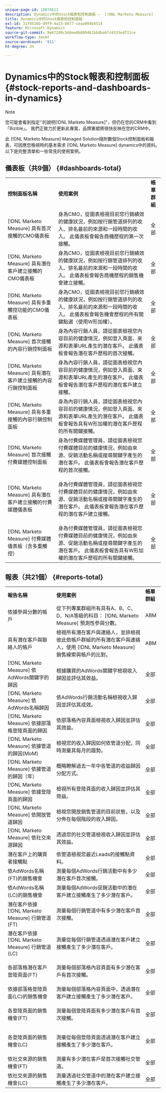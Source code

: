```yaml
---
unique-page-id: 18874612
description: Dynamics中的Stock報表和控制面板 —  [!DNL Marketo Measure]
title: Dynamics中的Stock報表和控制面板
exl-id: 31f8516b-d9f9-4a13-8077-ceaa004b4514
feature: Microsoft Dynamics
source-git-commit: 9e672d0c568ee0b889461bb8ba6fc6333edf31ce
workflow-type: tm+mt
source-wordcount: '911'
ht-degree: 3%

---
```


# Dynamics中的Stock報表和控制面板 {#stock-reports-and-dashboards-in-dynamics}

>[!NOTE]
>
>您可能會看到指定&#39;&#39;的說明[!DNL Marketo Measure]&quot;，但仍在您的CRM中看到「Bizible」。 我們正致力於更新此專案，品牌重塑將很快反映在您的CRM中。

此 [!DNL Marketo Measure] Managed Solution隨附數個Stock控制面板和報表，可因應您檢視時的基本需求 [!DNL Marketo Measure] dynamics中的資料。 以下是完整清單和一些常見的使用案例。

## 儀表板（共9個） {#dashboards-total}

<table> 
 <colgroup> 
  <col> 
  <col> 
  <col> 
 </colgroup> 
 <tbody> 
  <tr> 
   <td><p><strong>控制面板名稱</strong></p></td> 
   <td><strong>使用案例</strong></td> 
   <td><strong>帳單群組</strong></td> 
  </tr> 
  <tr> 
   <td>[!DNL Marketo Measure] 具有首次接觸的CMO儀表板</td> 
   <td>身為CMO，從圖表檢視目前您行銷績效的健康狀況，例如按行銷管道排列的收入、排名最前的來源和一段時間的收入。 此儀表板會報告商機歷程的第一次接觸。</td> 
   <td>全部</td> 
  </tr> 
  <tr> 
   <td>[!DNL Marketo Measure] 具有潛在客戶建立接觸的CMO儀表板</td> 
   <td>身為CMO，從圖表檢視目前您行銷績效的健康狀況，例如按行銷管道排列的收入、排名最前的來源和一段時間的收入。 此儀表板會報告商機歷程的銷售機會建立接觸。</td> 
   <td>全部</td> 
  </tr> 
  <tr> 
   <td>[!DNL Marketo Measure] 具有多重觸控功能的CMO儀表板</td> 
   <td>身為CMO，從圖表檢視目前您行銷績效的健康狀況，例如按行銷管道排列的收入、排名最前的來源和一段時間的收入。 此儀表板會報告機會歷程的所有關鍵點選（使用W形加權）。</td> 
   <td>全部</td> 
  </tr> 
  <tr> 
   <td>[!DNL Marketo Measure] 首次接觸的內容行銷控制面板</td> 
   <td>身為內容行銷人員，請從圖表檢視您內容目前的健康情況，例如登入頁面、來源和表單URL產生的潛在客戶。 此儀表板會報告潛在客戶歷程的首次接觸。</td> 
   <td>全部</td> 
  </tr> 
  <tr> 
   <td>[!DNL Marketo Measure] 具有潛在客戶建立接觸的內容行銷控制面板</td> 
   <td>身為內容行銷人員，請從圖表檢視您內容目前的健康情況，例如登入頁面、來源和表單URL產生的潛在客戶。 此儀表板會報告潛在客戶歷程的潛在客戶建立接觸。</td> 
   <td>全部</td> 
  </tr> 
  <tr> 
   <td>[!DNL Marketo Measure] 具有多重接觸的內容行銷控制面板</td> 
   <td>身為內容行銷人員，請從圖表檢視您內容目前的健康情況，例如登入頁面、來源和表單URL產生的潛在客戶。 此儀表板會報告具有W形加權的潛在客戶歷程的所有關鍵接觸。</td> 
   <td>全部</td> 
  </tr> 
  <tr> 
   <td>[!DNL Marketo Measure] 首次接觸付費媒體控制面板</td> 
   <td>身為付費媒體管理員，請從圖表檢視您付費媒體目前的健康情況，例如由來源、促銷活動名稱或搜尋關鍵字產生的潛在客戶。 此儀表板會報告潛在客戶歷程的首次接觸。</td> 
   <td>全部</td> 
  </tr> 
  <tr> 
   <td>[!DNL Marketo Measure] 具有潛在客戶建立接觸的付費媒體儀表板</td> 
   <td><p>身為付費媒體管理員，請從圖表檢視您付費媒體目前的健康情況，例如由來源、促銷活動名稱或搜尋關鍵字產生的潛在客戶。 此儀表板會報告潛在客戶歷程的潛在客戶建立接觸。</p></td> 
   <td>全部</td> 
  </tr> 
  <tr> 
   <td>[!DNL Marketo Measure] 付費媒體儀表板（含多重觸控）</td> 
   <td>身為付費媒體管理員，請從圖表檢視您付費媒體目前的健康情況，例如由來源、促銷活動名稱或搜尋關鍵字產生的潛在客戶。 此儀表板會報告具有W形加權的潛在客戶歷程的所有關鍵接觸。</td> 
   <td>全部</td> 
  </tr> 
 </tbody> 
</table>

## 報表（共21個） {#reports-total}

<table> 
 <colgroup> 
  <col> 
  <col> 
  <col> 
 </colgroup> 
 <tbody> 
  <tr> 
   <td><strong>報告名稱</strong></td> 
   <td><strong>使用案例</strong></td> 
   <td><strong>帳單群組</strong></td> 
  </tr> 
  <tr> 
   <td>依據參與分數的帳戶</td> 
   <td>從下列專案群組所有具有A、B、C、D、N/A等級的科目： [!DNL Marketo Measure] 預測性參與分數。</td> 
   <td>ABM</td> 
  </tr> 
  <tr> 
   <td>具有潛在客戶與聯絡人的帳戶</td> 
   <td>檢視所有潛在客戶與連絡人，並排檢視彼此依帳戶群組的所有潛在客戶與連絡人，使用 [!DNL Marketo Measure] 銷售線索與帳戶的比對。</td> 
   <td>ABM</td> 
  </tr> 
  <tr> 
   <td>[!DNL Marketo Measure] 依AdWords關鍵字的歸因</td> 
   <td>根據購買的AdWords關鍵字檢視收入歸因並評估其效益。</td> 
   <td>全部</td> 
  </tr> 
  <tr> 
   <td>[!DNL Marketo Measure] 依AdWords名稱歸因</td> 
   <td>依AdWords行銷活動名稱檢視收入歸因並評估其成效。</td> 
   <td>全部</td> 
  </tr> 
  <tr> 
   <td>[!DNL Marketo Measure] 依據部落格登陸頁面的歸因</td> 
   <td>依部落格內容頁面檢視收入歸因並評估其效益。</td> 
   <td>全部</td> 
  </tr> 
  <tr> 
   <td>[!DNL Marketo Measure] 依據管道的歸因(MoM)</td> 
   <td>檢視您的收入歸因如何依管道分配，同時測量其每月的趨勢。</td> 
   <td>全部</td> 
  </tr> 
  <tr> 
   <td>[!DNL Marketo Measure] 依據管道的歸因（年）</td> 
   <td>概略瞭解過去一年中各管道的收益歸因分配方式。</td> 
   <td>全部</td> 
  </tr> 
  <tr> 
   <td>[!DNL Marketo Measure] 依據登陸頁面的歸因</td> 
   <td>檢視所有登陸頁面的收入歸因並評估其效益。</td> 
   <td>全部</td> 
  </tr> 
  <tr> 
   <td>[!DNL Marketo Measure] 依開放管道歸因</td> 
   <td>檢視您開放銷售管道的目前狀態，以及分佈在每個階段的收入歸因。</td> 
   <td>全部</td> 
  </tr> 
  <tr> 
   <td>[!DNL Marketo Measure] 依社交來源歸因</td> 
   <td>透過您的社交管道檢視收入歸因並評估其效益。</td> 
   <td>全部</td> 
  </tr> 
  <tr> 
   <td>潛在客戶上的購買者接觸點</td> 
   <td>依管道檢視您最近Leads的接觸點資料。</td> 
   <td>全部</td> 
  </tr> 
  <tr> 
   <td>依AdWords名稱(FT)的銷售機會</td> 
   <td>測量每個AdWords行銷活動中有多少潛在客戶首次接觸。</td> 
   <td>全部</td> 
  </tr> 
  <tr> 
   <td>依AdWords名稱(LC)的銷售機會</td> 
   <td>測量每個AdWords促銷活動中的潛在客戶建立接觸產生了多少潛在客戶。</td> 
   <td>全部</td> 
  </tr> 
  <tr> 
   <td>潛在客戶依據 [!DNL Marketo Measure] 行銷管道(FT)</td> 
   <td>測量每個行銷管道中有多少潛在客戶首次接觸。</td> 
   <td>全部</td> 
  </tr> 
  <tr> 
   <td>潛在客戶依據 [!DNL Marketo Measure] 行銷管道(LC)</td> 
   <td>測量從每個行銷管道透過潛在客戶建立接觸產生了多少潛在客戶。</td> 
   <td>全部</td> 
  </tr> 
  <tr> 
   <td>各部落格潛在客戶登陸頁面(FT)</td> 
   <td><p>測量每個部落格內容頁面有多少潛在客戶有首次接觸。</p></td> 
   <td>全部</td> 
  </tr> 
  <tr> 
   <td>依據部落格登陸頁面(LC)的銷售機會</td> 
   <td>測量每個部落格內容頁面中，透過潛在客戶建立接觸產生了多少潛在客戶。</td> 
   <td>全部</td> 
  </tr> 
  <tr> 
   <td>各登陸頁面的銷售機會(FT)</td> 
   <td><p>測量每個登陸頁面有多少潛在客戶有首次接觸。</p></td> 
   <td>全部</td> 
  </tr> 
  <tr> 
   <td><p>各登陸頁面的銷售機會(LC)</p></td> 
   <td>測量從每個登陸頁面透過潛在客戶建立接觸產生了多少潛在客戶。</td> 
   <td>全部</td> 
  </tr> 
  <tr> 
   <td>依社交來源的銷售機會(FT)</td> 
   <td>測量有多少潛在客戶是首次接觸社交管道。</td> 
   <td>全部</td> 
  </tr> 
  <tr> 
   <td>依社交來源的銷售機會(LC)</td> 
   <td>測量透過社交管道中的潛在客戶建立接觸產生了多少潛在客戶。</td> 
   <td>全部</td> 
  </tr> 
 </tbody> 
</table>
